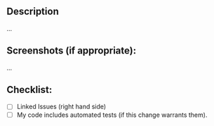 ## Description

...

## Screenshots (if appropriate):

...

## Checklist:

- [ ] Linked Issues (right hand side)
- [ ] My code includes automated tests (if this change warrants them).
